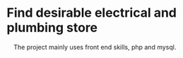 # Find desirable electrical and plumbing store
&nbsp;&nbsp;&nbsp;&nbsp;The project mainly uses front end skills, php and mysql.
